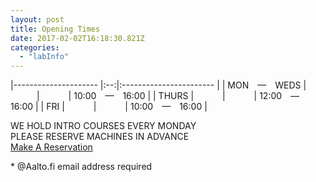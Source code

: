 ```yaml
---
layout: post
title: Opening Times
date: 2017-02-02T16:18:30.821Z
categories:
  - "labInfo"
---
```


<div markdown="1" class="info--contact-times">

  |--------------------- |:--:|:----------------------- |
  | MON&emsp;—&emsp;WEDS | &emsp;&emsp;&emsp;\|&emsp;&emsp;&emsp; | 10:00&emsp;—&emsp;16:00 |
  | THURS | &emsp;&emsp;&emsp;\|&emsp;&emsp;&emsp; | 12:00&emsp;—&emsp;16:00 |
  | FRI | &emsp;&emsp;&emsp;\|&emsp;&emsp;&emsp; | 10:00&emsp;—&emsp;16:00 |

</div>

<div class="info--contact-text">
  WE HOLD INTRO COURSES EVERY MONDAY<br/>
  PLEASE RESERVE MACHINES IN ADVANCE
</div>

<div class="info--contact-button">
  <a href="mailto:fablab@aalto.fi" class="shadow">Make A Reservation</a>
  <p>* @Aalto.fi email address required</p>
</div>
